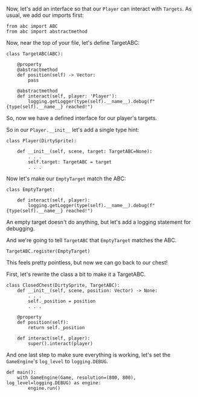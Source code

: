 Now, let's add an interface so that our `Player` can interact with
`Targets`. As usual, we add our imports first:

    from abc import ABC
    from abc import abstractmethod

Now, near the top of your file, let's define TargetABC:

    class TargetABC(ABC):

        @property
        @abstractmethod
        def position(self) -> Vector:
            pass

        @abstractmethod
        def interact(self, player: 'Player'):
            logging.getLogger(type(self).__name__).debug(f"{type(self).__name__} reached!")

So, now we have a defined interface for our player's targets.

So in our `Player.__init__` let's add a single type hint:

    class Player(DirtySprite):

        def __init__(self, scene, target: TargetABC=None):
            . . .
            self.target: TargetABC = target
            . . .

Now let's make our `EmptyTarget` match the ABC:

    class EmptyTarget:

        def interact(self, player):
            logging.getLogger(type(self).__name__).debug(f"{type(self).__name__} reached!")

An empty target doesn't do anything, but let's add a logging statement
for debugging.

And we're going to tell `TargetABC` that `EmptyTarget` matches the ABC.

    TargetABC.register(EmptyTarget)

This feels pretty pointless, but now we can go back to our chest!

First, let's rewrite the class a bit to make it a TargetABC.

    class ClosedChest(DirtySprite, TargetABC):
        def __init__(self, scene, position: Vector) -> None:
            . . .
            self._position = position
            . . .

        @property
        def position(self):
            return self._position

        def interact(self, player):
            super().interact(player)

And one last step to make sure everything is working, let's set the
`GameEngine`'s `log_level` to `logging.DEBUG`.

    def main():
        with GameEngine(Game, resolution=(800, 800), log_level=logging.DEBUG) as engine:
            engine.run()

